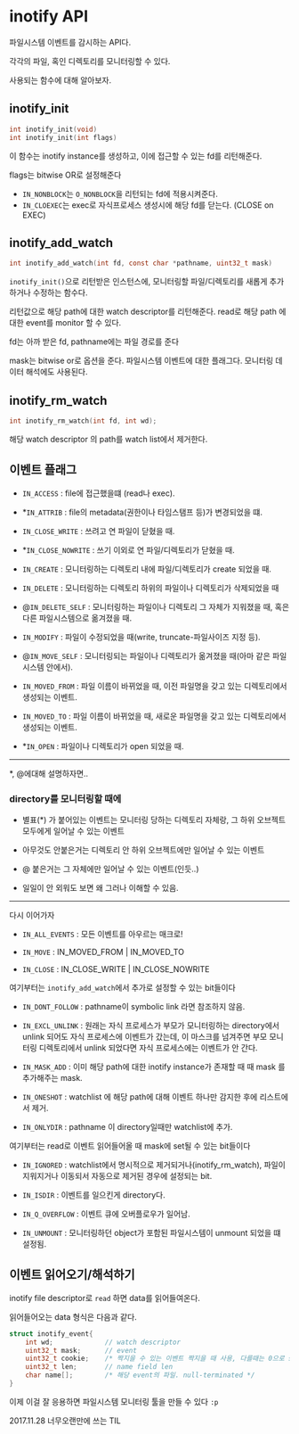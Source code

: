# inotify API

파일시스템 이벤트를 감시하는 API다.

각각의 파일, 혹인 디렉토리를 모니터링할 수 있다.

사용되는 함수에 대해 알아보자.

inotify_init
---

```c
int inotify_init(void)
int inotify_init(int flags)
```

이 함수는 inotify instance를 생성하고, 이에 접근할 수 있는 fd를 리턴해준다. 

flags는 bitwise OR로 설정해준다

- `IN_NONBLOCK`는 `O_NONBLOCK`을 리턴되는 fd에 적용시켜준다. 
- `IN_CLOEXEC`는 exec로 자식프로세스 생성시에 해당 fd를 닫는다. (CLOSE on EXEC)

inotify_add_watch
---

```C
int inotify_add_watch(int fd, const char *pathname, uint32_t mask)
```

`inotify_init()`으로 리턴받은 인스턴스에, 모니터링할 파일/디렉토리를 새롭게 추가하거나 수정하는 함수다. 

리턴값으로 해당 path에 대한 watch descriptor를 리턴해준다. read로 해당 path 에 대한 event를 monitor 할 수 있다.

fd는 아까 받은 fd, pathname에는 파일 경로를 준다

mask는 bitwise or로 옵션을 준다. 파일시스템 이벤트에 대한 플래그다.
모니터링 데이터 해석에도 사용된다.

inotify_rm_watch
---

```C
int inotify_rm_watch(int fd, int wd);
```

해당 watch descriptor 의 path를 watch list에서 제거한다.


이벤트 플래그
---

- `IN_ACCESS` : file에 접근했을떄 (read나 exec).

- *`IN_ATTRIB` : file의 metadata(권한이나 타임스탬프 등)가 변경되었을 떄.

- `IN_CLOSE_WRITE` : 쓰려고 연 파일이 닫혔을 때.

- *`IN_CLOSE_NOWRITE` : 쓰기 이외로 연 파일/디렉토리가 닫혔을 때.

- `IN_CREATE` : 모니터링하는 디렉토리 내에 파일/디렉토리가 create 되었을 때.

- `IN_DELETE` : 모니터링하는 디렉토리 하위의 파일이나 디렉토리가 삭제되었을 때

- @`IN_DELETE_SELF` : 모니터링하는 파일이나 디렉토리 그 자체가 지워졌을 때, 혹은 다른 파일시스템으로 옮겨졌을 때.

- `IN_MODIFY` : 파일이 수정되었을 때(write, truncate-파일사이즈 지정 등).

- @`IN_MOVE_SELF` : 모니터링되는 파일이나 디렉토리가 옮겨졌을 때(아마 같은 파일시스템 안에서).

- `IN_MOVED_FROM` : 파일 이름이 바뀌었을 때, 이전 파일명을 갖고 있는 디렉토리에서 생성되는 이벤트.

- `IN_MOVED_TO` : 파일 이름이 바뀌었을 때,
 새로운 파일명을 갖고 있는 디렉토리에서 생성되는 이벤트.

- *`IN_OPEN` : 파일이나 디렉토리가 open 되었을 때.

---

*, @에대해 설명하자면..

### directory를 모니터링할 때에

- 별표(*) 가 붙어있는 이벤트는 모니터링 당하는 디렉토리 자체랑, 그 하위 오브젝트 모두에게 일어날 수 있는 이벤트
- 아무것도 안붙은거는 디렉토리 안 하위 오브젝트에만 일어날 수 있는 이벤트

- @ 붙은거는 그 자체에만 일어날 수 있는 이벤트(인듯..)

- 일일이 안 외워도 보면 왜 그러나 이해할 수 있음.

---

다시 이어가자

- `IN_ALL_EVENTS` : 모든 이벤트를 아우르는 매크로!

- `IN_MOVE` : IN_MOVED_FROM | IN_MOVED_TO
- `IN_CLOSE` : IN_CLOSE_WRITE | IN_CLOSE_NOWRITE
 
여기부터는 `inotify_add_watch`에서 추가로 설정할 수 있는 bit들이다

- `IN_DONT_FOLLOW` : pathname이 symbolic link 라면 참조하지 않음.

- `IN_EXCL_UNLINK` : 원래는 자식 프로세스가 부모가 모니터링하는 directory에서 unlink 되어도 자식 프로세스에 이벤트가 갔는데, 이 마스크를 넘겨주면 부모 모니터링 디렉토리에서 unlink 되었다면 자식 프로세스에는 이벤트가 안 간다.

- `IN_MASK_ADD` : 이미 해당 path에 대한 inotify instance가 존재할 때 때 mask 를 추가해주는 mask.

- `IN_ONESHOT` : watchlist 에 해당 path에 대해 이벤트 하나만 감지한 후에 리스트에서 제거.

- `IN_ONLYDIR` : pathname 이 directory일때만 watchlist에 추가.

여기부터는 read로 이벤트 읽어들어올 때 mask에 set될 수 있는 bit들이다

- `IN_IGNORED` : watchlist에서 명시적으로 제거되거나(inotify_rm_watch), 파일이 지워지거나 이동되서 자동으로 제거된 경우에 설정되는 bit.

- `IN_ISDIR` : 이벤트를 일으킨게 directory다.

- `IN_Q_OVERFLOW` : 이벤트 큐에 오버플로우가 일어남.

- `IN_UNMOUNT` : 모니터링하던 object가 포함된 파일시스템이 unmount 되었을 떄 설정됨.

## 이벤트 읽어오기/해석하기

inotify file descriptor로 `read` 하면 data를 읽어들여온다.

읽어들어오는 data 형식은 다음과 같다.
```C
struct inotify_event{
    int wd;             // watch descriptor
    uint32_t mask;      // event
    uint32_t cookie;    /* 짝지을 수 있는 이벤트 짝지을 때 사용, 다를때는 0으로 set. */
    uint32_t len;       // name field len
    char name[];        /* 해당 event의 파일. null-terminated */
}
```

이제 이걸 잘 응용하면 파일시스템 모니터링 툴을 만들 수 있다 `:p`

2017.11.28 너무오랜만에 쓰는 TIL